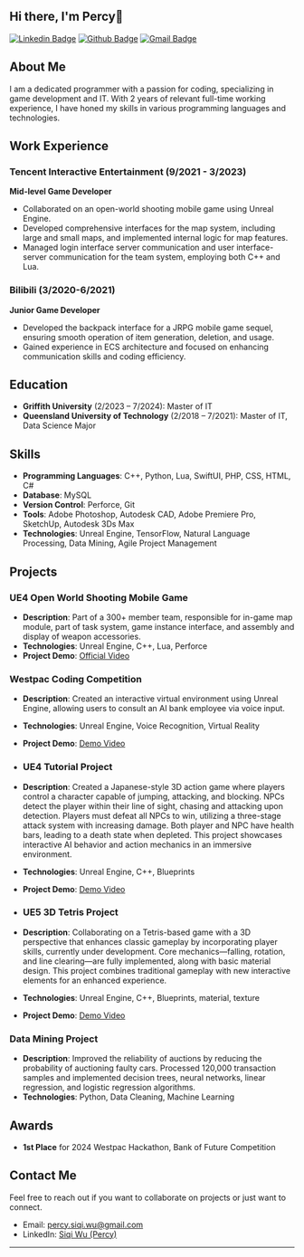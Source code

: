 ## Hi there, I'm Percy👋

[![Linkedin Badge](https://img.shields.io/badge/-Siqi%20Wu-blue?style=flat-square&logo=Linkedin&logoColor=white&link=https://www.linkedin.com/in/siqi-wu-percy)](https://www.linkedin.com/in/siqi-wu-percy)
[![Github Badge](https://img.shields.io/badge/-wsq94317-grey?style=flat-square&logo=github&logoColor=white&link=https://github.com/wsq94317)](https://github.com/wsq94317)
[![Gmail Badge](https://img.shields.io/badge/-percy.siqi.wu@gmail.com-c14438?style=flat-square&logo=Gmail&logoColor=white&link=mailto:percy.siqi.wu@gmail.com)](mailto:percy.siqi.wu@gmail.com)

## About Me
I am a dedicated programmer with a passion for coding, specializing in game development and IT. With 2 years of relevant full-time working experience, I have honed my skills in various programming languages and technologies.

## Work Experience
### Tencent Interactive Entertainment (9/2021 - 3/2023)
**Mid-level Game Developer**  
- Collaborated on an open-world shooting mobile game using Unreal Engine.
- Developed comprehensive interfaces for the map system, including large and small maps, and implemented internal logic for map features.
- Managed login interface server communication and user interface-server communication for the team system, employing both C++ and Lua.

### Bilibili (3/2020-6/2021)
**Junior Game Developer**  
- Developed the backpack interface for a JRPG mobile game sequel, ensuring smooth operation of item generation, deletion, and usage.
- Gained experience in ECS architecture and focused on enhancing communication skills and coding efficiency.

## Education
- **Griffith University** (2/2023 – 7/2024): Master of IT
- **Queensland University of Technology** (2/2018 – 7/2021): Master of IT, Data Science Major

## Skills
- **Programming Languages**: C++, Python, Lua, SwiftUI, PHP, CSS, HTML, C#
- **Database**: MySQL
- **Version Control**: Perforce, Git
- **Tools**: Adobe Photoshop, Autodesk CAD, Adobe Premiere Pro, SketchUp, Autodesk 3Ds Max
- **Technologies**: Unreal Engine, TensorFlow, Natural Language Processing, Data Mining, Agile Project Management

## Projects
### UE4 Open World Shooting Mobile Game
- **Description**: Part of a 300+ member team, responsible for in-game map module, part of task system, game instance interface, and assembly and display of weapon accessories.
- **Technologies**: Unreal Engine, C++, Lua, Perforce
- **Project Demo**: [Official Video](https://www.youtube.com/watch?v=RpSpfPwH9wk)

### Westpac Coding Competition
- **Description**: Created an interactive virtual environment using Unreal Engine, allowing users to consult an AI bank employee via voice input.
- **Technologies**: Unreal Engine, Voice Recognition, Virtual Reality
- **Project Demo**: [Demo Video](https://youtu.be/bPV44ev2RU8)

- ### UE4 Tutorial Project
- **Description**: Created a Japanese-style 3D action game where players control a character capable of jumping, attacking, and blocking. NPCs detect the player within their line of sight, chasing and attacking upon detection. Players must defeat all NPCs to win, utilizing a three-stage attack system with increasing damage. Both player and NPC have health bars, leading to a death state when depleted. This project showcases interactive AI behavior and action mechanics in an immersive environment.
- **Technologies**: Unreal Engine, C++, Blueprints
- **Project Demo**: [Demo Video](https://youtu.be/W-yql5-M4Sk)

- ### UE5 3D Tetris Project
- **Description**: Collaborating on a Tetris-based game with a 3D perspective that enhances classic gameplay by incorporating player skills, currently under development. Core mechanics—falling, rotation, and line clearing—are fully implemented, along with basic material design. This project combines traditional gameplay with new interactive elements for an enhanced experience.
- **Technologies**: Unreal Engine, C++, Blueprints, material, texture
- **Project Demo**: [Demo Video](https://youtu.be/WWMIjPgGqZM)

### Data Mining Project
- **Description**: Improved the reliability of auctions by reducing the probability of auctioning faulty cars. Processed 120,000 transaction samples and implemented decision trees, neural networks, linear regression, and logistic regression algorithms.
- **Technologies**: Python, Data Cleaning, Machine Learning

## Awards
- **1st Place** for 2024 Westpac Hackathon, Bank of Future Competition

## Contact Me
Feel free to reach out if you want to collaborate on projects or just want to connect.

- Email: [percy.siqi.wu@gmail.com](mailto:percy.siqi.wu@gmail.com)
- LinkedIn: [Siqi Wu (Percy)](https://www.linkedin.com/in/siqi-wu-percy)

---

